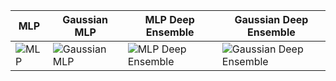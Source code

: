 | MLP | Gaussian MLP | MLP Deep Ensemble | Gaussian Deep Ensemble
|---|---|---|---|
|![MLP](https://user-images.githubusercontent.com/52831429/171867719-0b01f0db-58eb-47ae-8731-16e3119d26d7.png)|![Gaussian MLP](https://user-images.githubusercontent.com/52831429/171868867-85ec4b61-d86a-47e7-ad6f-8f8ff01fb12f.png)|![MLP Deep Ensemble](https://user-images.githubusercontent.com/52831429/171867842-71e75d0b-cf17-48fe-bcef-9d772e1230d2.png)|![Gaussian Deep Ensemble](https://user-images.githubusercontent.com/52831429/171870192-2202922f-4f3f-4ef6-ad9b-6bb26a84771b.png)
